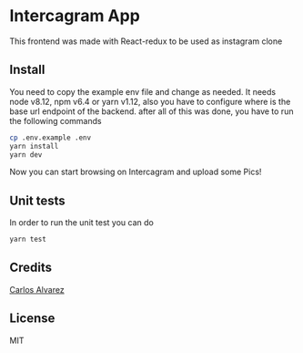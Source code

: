 
# Intercagram App

​This frontend was made with React-redux to be used as instagram clone 

## Install

You need to copy the example env file and change as needed. 
It needs node v8.12, npm v6.4 or yarn v1.12, also you
have to configure where is the base url endpoint of the backend.
after all of this was done, you have to run the following commands

```bash
cp .env.example .env
yarn install 
yarn dev
```

Now you can start browsing on Intercagram and upload some Pics!


## Unit tests
In order to run the unit test you can do
```bash
yarn test
```


## Credits
[Carlos Alvarez](https://github.com/Alvarz)

## License

MIT
